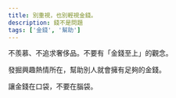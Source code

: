 ```yaml
---
title: 別重視，也別輕視金錢。
description: 錢不是問題
tags: ['金錢', '幫助']
---
```

不羨慕、不追求奢侈品。不要有「金錢至上」的觀念。

發掘興趣熱情所在，幫助別人就會擁有足夠的金錢。

讓金錢在口袋，不要在腦袋。
